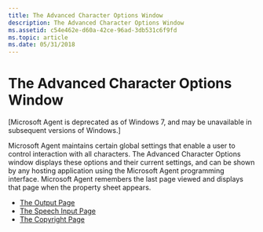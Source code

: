```yaml
---
title: The Advanced Character Options Window
description: The Advanced Character Options Window
ms.assetid: c54e462e-d60a-42ce-96ad-3db531c6f9fd
ms.topic: article
ms.date: 05/31/2018
---
```


# The Advanced Character Options Window

\[Microsoft Agent is deprecated as of Windows 7, and may be unavailable in subsequent versions of Windows.\]

Microsoft Agent maintains certain global settings that enable a user to control interaction with all characters. The Advanced Character Options window displays these options and their current settings, and can be shown by any hosting application using the Microsoft Agent programming interface. Microsoft Agent remembers the last page viewed and displays that page when the property sheet appears.

-   [The Output Page](the-output-page.md)
-   [The Speech Input Page](the-speech-input-page.md)
-   [The Copyright Page](the-copyright-page.md)

 

 





